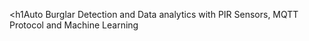 <h1Auto Burglar Detection and Data analytics with PIR Sensors, MQTT Protocol and Machine Learning</h1>
